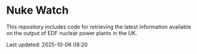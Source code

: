 # Nuke Watch

This repository includes code for retrieving the latest information available on the output of EDF nuclear power plants in the UK.

Last updated: 2025-10-06 08:20